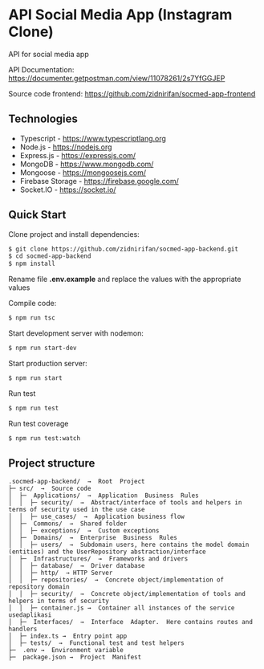 # API Social Media App (Instagram Clone)

API for social media app

API Documentation: https://documenter.getpostman.com/view/11078261/2s7YfGGJEP

Source code frontend: https://github.com/zidnirifan/socmed-app-frontend

## Technologies

- Typescript - https://www.typescriptlang.org
- Node.js - https://nodejs.org
- Express.js - https://expressjs.com/
- MongoDB - https://www.mongodb.com/
- Mongoose - https://mongoosejs.com/
- Firebase Storage - https://firebase.google.com/
- Socket.IO - https://socket.io/

## Quick Start

Clone project and install dependencies:

```bash
$ git clone https://github.com/zidnirifan/socmed-app-backend.git
$ cd socmed-app-backend
$ npm install
```

Rename file **.env.example** and replace the values with the appropriate values

Compile code:

```bash
$ npm run tsc
```

Start development server with nodemon:

```bash
$ npm run start-dev
```

Start production server:

```bash
$ npm run start
```

Run test

```bash
$ npm run test
```

Run test coverage

```bash
$ npm run test:watch
```

## Project structure

```
.socmed-app-backend/  →  Root  Project
├─ src/  →  Source code
│  ├─  Applications/  →  Application  Business  Rules
│  │  ├─ security/  →  Abstract/interface of tools and helpers in terms of security used in the use case
│  │  ├─ use_cases/  →  Application business flow
│  ├─  Commons/  →  Shared folder
│  │  ├─ exceptions/  →  Custom exceptions
│  ├─  Domains/  →  Enterprise  Business  Rules
│  │  ├─ users/  →  Subdomain users, here contains the model domain (entities) and the UserRepository abstraction/interface
│  ├─  Infrastructures/  →  Frameworks and drivers
│  │  ├─ database/  →  Driver database
│  │  ├─ http/  → HTTP Server
│  │  ├─ repositories/  →  Concrete object/implementation of repository domain
│  │  ├─ security/  →  Concrete object/implementation of tools and helpers in terms of security
│  │  ├─ container.js →  Container all instances of the service usedaplikasi
│  ├─  Interfaces/  →  Interface  Adapter.  Here contains routes and handlers
│  ├─ index.ts →  Entry point app
│  ├─ tests/  →  Functional test and test helpers
├─  .env →  Environment variable
├─  package.json →  Project  Manifest
```
